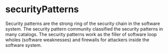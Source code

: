 # securityPatterns
Security patterns are the strong ring of the security chain in the software system. The security pattern community classified the security patterns in many catalogs. The security patterns work as the filler of software loop wholes (software weaknesses) and firewalls for attackers inside the software system.  
